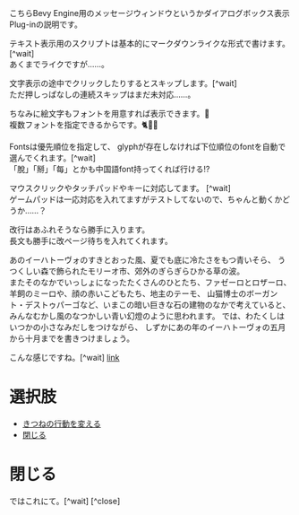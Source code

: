こちらBevy Engine用のメッセージウィンドウというかダイアログボックス表示Plug-inの説明です。

テキスト表示用のスクリプトは基本的にマークダウンライクな形式で書けます。[^wait]  
あくまでライクですが……。

文字表示の途中でクリックしたりするとスキップします。[^wait]  
ただ押しっぱなしの連続スキップはまだ未対応……。

ちなみに絵文字もフォントを用意すれば表示できます。🦊  
複数フォントを指定できるからです。🐈🐶🐇

Fontsは優先順位を指定して、
glyphが存在しなければ下位順位のfontを自動で選んでくれます。[^wait]  
「脫」「掰」「每」とかも中国語font持ってくれば行ける!?

マウスクリックやタッチパッドやキーに対応してます。 [^wait]   
ゲームパッドは一応対応を入れてますがテストしてないので、ちゃんと動くかどうか……？

改行はあふれそうなら勝手に入ります。  
長文も勝手に改ページ待ちを入れてくれます。

あのイーハトーヴォのすきとおった風、夏でも底に冷たさをもつ青いそら、
うつくしい森で飾られたモリーオ市、郊外のぎらぎらひかる草の波。  
またそのなかでいっしょになったたくさんのひとたち、ファゼーロとロザーロ、
羊飼のミーロや、顔の赤いこどもたち、地主のテーモ、
山猫博士のボーガント・デストゥパーゴなど、いまこの暗い巨きな石の建物のなかで考えていると、
みんなむかし風のなつかしい青い幻燈のように思われます。
では、わたくしはいつかの小さなみだしをつけながら、
しずかにあの年のイーハトーヴォの五月から十月までを書きつけましょう。

こんな感じですね。[^wait]
[link](explain01.md#選択肢)

# 選択肢
* [きつねの行動を変える](choice_example.md#選択肢)
* [閉じる](explain01.md#閉じる)

# 閉じる
ではこれにて。[^wait]
[^close]
